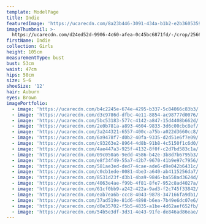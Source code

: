 ```yaml
---
template: ModelPage
title: Indie
featuredImage: 'https://ucarecdn.com/8a23b446-3091-434a-b1b2-e2b360535965/'
imageThumbnail: >-
  https://ucarecdn.com/d24ed52d-9906-4c60-afea-0c45bc6871fd/-/crop/2566x3371/1263,0/-/preview/
firstName: Indie
collection: Girls
height: 105cm
measurementType: bust
bust: 53cm
waist: 47cm
hips: 50cm
size: 5-6
shoeSize: '12'
hair: Auburn
eyes: Brown
imagePortfolio:
  - image: 'https://ucarecdn.com/b4c2245e-674e-4295-b337-5c84066c83b3/'
  - image: 'https://ucarecdn.com/d3c9786d-dfbc-4e11-8854-ac98777d0076/'
  - image: 'https://ucarecdn.com/5bc53183-577c-4142-a847-15d4408b662d/'
  - image: 'https://ucarecdn.com/2e0b781a-a893-4604-9833-3d6c00cbc8ef/'
  - image: 'https://ucarecdn.com/3a244321-6557-400c-a75b-a022d3660cc8/'
  - image: 'https://ucarecdn.com/6a9478f7-d0b2-40fa-9335-d2d51e6f7e09/'
  - image: 'https://ucarecdn.com/c93263e2-8964-4d8b-91b8-4c5150f1c6d0/'
  - image: 'https://ucarecdn.com/4ae447a3-925f-4132-8f0f-c2d7bd583c1a/'
  - image: 'https://ucarecdn.com/09c050a6-9edd-4586-b42e-3b8d7b6795b3/'
  - image: 'https://ucarecdn.com/e8f34f49-55a7-42b7-9670-41b9e97c7956/'
  - image: 'https://ucarecdn.com/581ae3ed-ded7-4cae-ade6-d9e042b6431c/'
  - image: 'https://ucarecdn.com/c0cb1ede-0081-4be3-a640-ab4115256da7/'
  - image: 'https://ucarecdn.com/8531d23f-d3b1-4ba9-9846-ba558ad3624d/'
  - image: 'https://ucarecdn.com/4063e4ae-f99b-4f81-8fe7-952c8ad4027a/'
  - image: 'https://ucarecdn.com/61cf0bb9-a242-422a-9ad3-f2c745f33842/'
  - image: 'https://ucarecdn.com/eab7ea6b-ccc8-4043-9878-347166fa9db1/'
  - image: 'https://ucarecdn.com/37ad519e-81d6-4898-b6ea-7b49e6dc07e6/'
  - image: 'https://ucarecdn.com/d0e35702-f5b5-4835-a1be-4d62aef652fb/'
  - image: 'https://ucarecdn.com/54b5e3df-3d31-4e43-91fe-de846ad86eae/'
---
```


